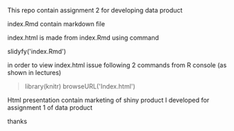 This repo contain assignment 2 for developing data product

index.Rmd contain markdown file

index.html is made from index.Rmd using command

slidyfy('index.Rmd')

in order to view index.html issue following 2 commands from R console (as shown in lectures)

> library(knitr)
> browseURL('Index.html')

Html presentation contain marketing of shiny product I developed for assignment 1 of data product

thanks
